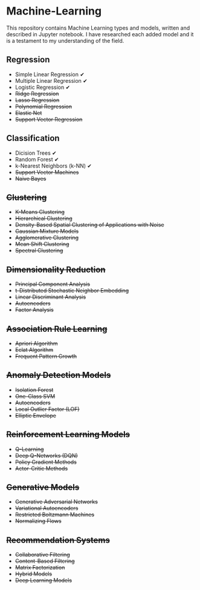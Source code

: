 # Machine-Learning

This repository contains Machine Learning types and models, written and described in Jupyter notebook. I have researched each added model and it is a testament to my understanding of the field.

## **Regression**

- Simple Linear Regression ✔
- Multiple Linear Regression ✔
- Logistic Regression ✔
- ~~Ridge Regression~~
- ~~Lasso Regression~~
- ~~Polynomial Regression~~
- ~~Elastic Net~~
- ~~Support Vector Regression~~

## **Classification**

- Dicision Trees ✔
- Random Forest ✔
- k-Nearest Neighbors (k-NN) ✔
- ~~Support Vector Machines~~
- ~~Naive Bayes~~

## **~~Clustering~~**

- ~~K-Means Clustering~~
- ~~Hierarchical Clustering~~
- ~~Density-Based Spatial Clustering of Applications with Noise~~
- ~~Gaussian Mixture Models~~
- ~~Agglomerative Clustering~~
- ~~Mean Shift Clustering~~
- ~~Spectral Clustering~~

## ~~Dimensionality Reduction~~

- ~~Principal Component Analysis~~
- ~~t-Distributed Stochastic Neighbor Embedding~~
- ~~Linear Discriminant Analysis~~
- ~~Autoencoders~~
- ~~Factor Analysis~~

## ~~Association Rule Learning~~

- ~~Apriori Algorithm~~
- ~~Eclat Algorithm~~
- ~~Frequent Pattern Growth~~

## ~~Anomaly Detection Models~~

- ~~Isolation Forest~~
- ~~One-Class SVM~~
- ~~Autoencoders~~
- ~~Local Outlier Factor (LOF)~~
- ~~Elliptic Envelope~~

## ~~Reinforcement Learning Models~~

- ~~Q-Learning~~
- ~~Deep Q-Networks (DQN)~~
- ~~Policy Gradient Methods~~
- ~~Actor-Critic Methods~~

## ~~Generative Models~~

- ~~Generative Adversarial Networks~~
- ~~Variational Autoencoders~~
- ~~Restricted Boltzmann Machines~~
- ~~Normalizing Flows~~

## ~~Recommendation Systems~~

- ~~Collaborative Filtering~~
- ~~Content-Based Filtering~~
- ~~Matrix Factorization~~
- ~~Hybrid Models~~
- ~~Deep Learning Models~~

